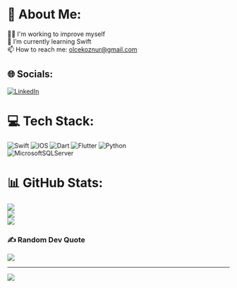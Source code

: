 # 💫 About Me:
👩‍💻 I'm working to improve myself<br>🌱 I’m currently learning Swift<br>📫 How to reach me: olcekoznur@gmail.com


## 🌐 Socials:
[![LinkedIn](https://img.shields.io/badge/LinkedIn-%230077B5.svg?logo=linkedin&logoColor=white)](https://linkedin.com/in/oznurolcek) 

# 💻 Tech Stack:
![Swift](https://img.shields.io/badge/swift-F54A2A?style=for-the-badge&logo=swift&logoColor=white) ![IOS](https://img.shields.io/badge/IOS-%2320232a.svg?style=for-the-badge&logo=apple&logoColor=white)
![Dart](https://img.shields.io/badge/dart-%230175C2.svg?style=for-the-badge&logo=dart&logoColor=white) ![Flutter](https://img.shields.io/badge/Flutter-%2302569B.svg?style=for-the-badge&logo=Flutter&logoColor=white)
![Python](https://img.shields.io/badge/python-3670A0?style=for-the-badge&logo=python&logoColor=ffdd54)    
![MicrosoftSQLServer](https://img.shields.io/badge/Microsoft%20SQL%20Sever-CC2927?style=for-the-badge&logo=microsoft%20sql%20server&logoColor=white)
# 📊 GitHub Stats:
![](https://github-readme-stats.vercel.app/api?username=oznurolcek&theme=dark&hide_border=false&include_all_commits=true&count_private=false)<br/>
![](https://github-readme-streak-stats.herokuapp.com/?user=oznurolcek&theme=dark&hide_border=false)<br/>
![](https://github-readme-stats.vercel.app/api/top-langs/?username=oznurolcek&theme=dark&hide_border=false&include_all_commits=true&count_private=false&layout=compact)

### ✍️ Random Dev Quote
![](https://quotes-github-readme.vercel.app/api?type=horizontal&theme=tokyonight)

---
[![](https://visitcount.itsvg.in/api?id=oznurolcek&icon=6&color=0)](https://visitcount.itsvg.in)

<!-- Proudly created with GPRM ( https://gprm.itsvg.in ) -->
